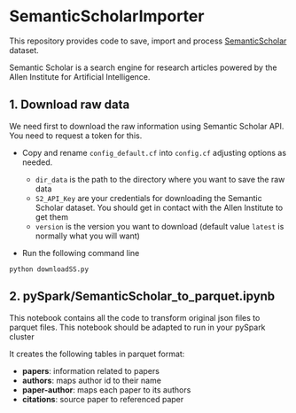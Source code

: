 # SemanticScholarImporter
This repository provides code to save, import and process [SemanticScholar](https://www.semanticscholar.org/) dataset.

Semantic Scholar is a search engine for research articles powered by the Allen Institute for Artificial Intelligence.

## 1. Download raw data

We need first to download the raw information using Semantic Scholar API. You need to request a token for this.

- Copy and rename `config_default.cf` into `config.cf` adjusting options as needed.
   * `dir_data` is the path to the directory where you want to save the raw data
   * `S2_API_Key` are your credentials for downloading the Semantic Scholar dataset. You should get in contact with the Allen Institute to get them
   * `version` is the version you want to download (default value `latest` is normally what you will want)

- Run the following command line 

```
python downloadSS.py
```
## 2. pySpark/SemanticScholar_to_parquet.ipynb

This notebook contains all the code to transform original json files to parquet files. This notebook should be adapted to run in your pySpark cluster

It creates the following tables in parquet format:
- **papers**: information related to papers
- **authors**: maps author id to their name
- **paper-author**: maps each paper to its authors
- **citations**: source paper to referenced paper
